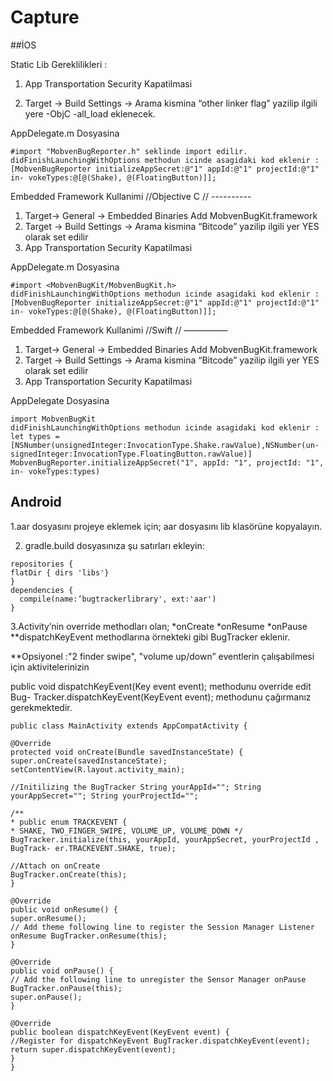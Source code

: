 # Capture

##İOS

Static Lib Gereklilikleri :

1) App Transportation Security Kapatilmasi

2) Target -> Build Settings -> Arama kismina “other linker flag” yazilip ilgili yere -ObjC -all_load eklenecek.

AppDelegate.m Dosyasina

```
#import "MobvenBugReporter.h" seklinde import edilir. didFinishLaunchingWithOptions methodun icinde asagidaki kod eklenir : [MobvenBugReporter initializeAppSecret:@"1" appId:@"1" projectId:@"1" in- vokeTypes:@[@(Shake), @(FloatingButton)]];
```

Embedded Framework Kullanimi //Objective C // ----------

1) Target-> General -> Embedded Binaries
Add MobvenBugKit.framework
2) Target -> Build Settings -> Arama kismina “Bitcode” yazilip ilgili yer YES olarak set edilir
3) App Transportation Security Kapatilmasi

AppDelegate.m Dosyasina
```
#import <MobvenBugKit/MobvenBugKit.h>
didFinishLaunchingWithOptions methodun icinde asagidaki kod eklenir : [MobvenBugReporter initializeAppSecret:@"1" appId:@"1" projectId:@"1" in- vokeTypes:@[@(Shake), @(FloatingButton)]];
```

Embedded Framework Kullanimi //Swift // —————

1) Target-> General -> Embedded Binaries
Add MobvenBugKit.framework
2) Target -> Build Settings -> Arama kismina “Bitcode” yazilip ilgili yer YES olarak set edilir
3) App Transportation Security Kapatilmasi

AppDelegate Dosyasina
```
import MobvenBugKit
didFinishLaunchingWithOptions methodun icinde asagidaki kod eklenir :
let types = [NSNumber(unsignedInteger:InvocationType.Shake.rawValue),NSNumber(un- signedInteger:InvocationType.FloatingButton.rawValue)]
MobvenBugReporter.initializeAppSecret("1", appId: "1", projectId: "1", in- vokeTypes:types)
```

## Android

1.aar dosyasını projeye eklemek için; aar dosyasını lib klasörüne kopyalayın.

2. gradle.build dosyasınıza şu satırları ekleyin: 

```
repositories {
flatDir { dirs 'libs'} 
}
dependencies { 
  compile(name:’bugtrackerlibrary', ext:'aar')
}
```

3.Activity’nin override methodları olan; *onCreate
*onResume
*onPause
**dispatchKeyEvent
methodlarına örnekteki gibi BugTracker eklenir.

**Opsiyonel :"2 finder swipe", "volume up/down” eventlerin çalışabilmesi için aktivitelerinizin

public void dispatchKeyEvent(Key event event); methodunu override edit Bug- Tracker.dispatchKeyEvent(KeyEvent event); methodunu çağırmanız gerekmektedir. 

```
public class MainActivity extends AppCompatActivity {

@Override
protected void onCreate(Bundle savedInstanceState) {
super.onCreate(savedInstanceState); setContentView(R.layout.activity_main);

//Initilizing the BugTracker String yourAppId=""; String yourAppSecret=""; String yourProjectId="";

/**
* public enum TRACKEVENT {
* SHAKE, TWO_FINGER_SWIPE, VOLUME_UP, VOLUME_DOWN */
BugTracker.initialize(this, yourAppId, yourAppSecret, yourProjectId , BugTrack- er.TRACKEVENT.SHAKE, true);
 
//Attach on onCreate
BugTracker.onCreate(this); 
}

@Override
public void onResume() {
super.onResume();
// Add theme following line to register the Session Manager Listener onResume BugTracker.onResume(this);
}

@Override
public void onPause() {
// Add the following line to unregister the Sensor Manager onPause BugTracker.onPause(this);
super.onPause(); 
}

@Override
public boolean dispatchKeyEvent(KeyEvent event) {
//Register for dispatchKeyEvent BugTracker.dispatchKeyEvent(event); return super.dispatchKeyEvent(event);
} 
}
```
